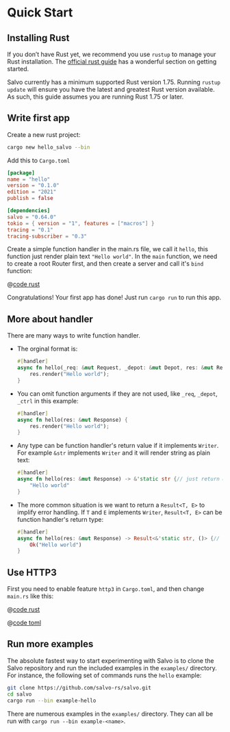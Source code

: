 # Quick Start

## Installing Rust

If you don’t have Rust yet, we recommend you use `rustup` to manage your Rust installation. The [official rust guide](https://doc.rust-lang.org/book/ch01-01-installation.html) has a wonderful section on getting started.

Salvo currently has a minimum supported Rust version 1.75. Running `rustup update` will ensure you have the latest and greatest Rust version available. As such, this guide assumes you are running Rust 1.75 or later.

## Write first app

Create a new rust project:

```bash
cargo new hello_salvo --bin
```

Add this to `Cargo.toml`

```toml
[package]
name = "hello"
version = "0.1.0"
edition = "2021"
publish = false

[dependencies]
salvo = "0.64.0"
tokio = { version = "1", features = ["macros"] }
tracing = "0.1"
tracing-subscriber = "0.3"
```

Create a simple function handler in the main.rs file, we call it `hello`, this function just render plain text `"Hello world"`. In the `main` function, we need to create a root Router first, and then create a server and call it's `bind` function:

@[code rust](../../codes/hello/src/main.rs)

Congratulations! Your first app has done! Just run `cargo run` to run this app.

## More about handler

There are many ways to write function handler.

- The orginal format is:

    ```rust
    #[handler]
    async fn hello(_req: &mut Request, _depot: &mut Depot, res: &mut Response, _ctrl: &mut FlowCtrl) {
        res.render("Hello world");
    }
    ```

- You can omit function arguments if they are not used, like `_req`, `_depot`, `_ctrl` in this example:

    ```rust
    #[handler]
    async fn hello(res: &mut Response) {
        res.render("Hello world");
    }
    ```

- Any type can be function handler's return value if it implements `Writer`. For example `&str` implements `Writer` and it will render string as plain text:

    ```rust
    #[handler]
    async fn hello(res: &mut Response) -> &'static str {// just return &str
        "Hello world"
    }
    ```

- The more common situation is we want to return a `Result<T, E>` to implify error handling. If `T` and `E` implements `Writer`, `Result<T, E>` can be function handler's return type:

    ```rust
    #[handler]
    async fn hello(res: &mut Response) -> Result<&'static str, ()> {// return Result
        Ok("Hello world")
    }
    ```

## Use HTTP3

First you need to enable feature `http3` in `Cargo.toml`, and then change `main.rs` like this:

<CodeGroup>
  <CodeGroupItem title="main.rs" active>

@[code rust](../../codes/hello-h3/src/main.rs)

  </CodeGroupItem>
  <CodeGroupItem title="Cargo.toml">

@[code toml](../../codes/hello-h3/Cargo.toml)

  </CodeGroupItem>
</CodeGroup>

## Run more examples

The absolute fastest way to start experimenting with Salvo is to clone the
Salvo repository and run the included examples in the `examples/` directory.
For instance, the following set of commands runs the `hello` example:

```sh
git clone https://github.com/salvo-rs/salvo.git
cd salvo
cargo run --bin example-hello
```

There are numerous examples in the `examples/` directory. They can all be run
with `cargo run --bin example-<name>`.
